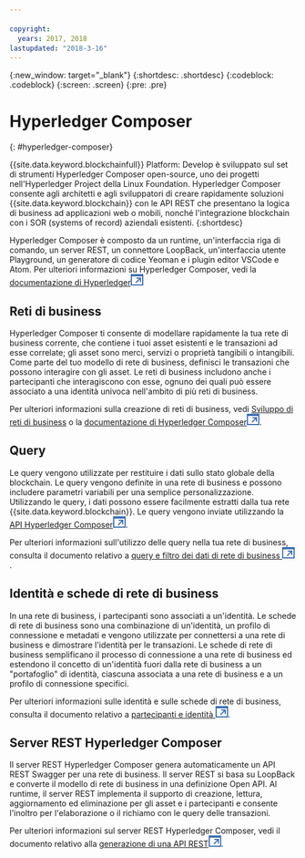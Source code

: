 ```yaml
---

copyright:
  years: 2017, 2018
lastupdated: "2018-3-16"
---
```


{:new_window: target="_blank"}
{:shortdesc: .shortdesc}
{:codeblock: .codeblock}
{:screen: .screen}
{:pre: .pre}


# Hyperledger Composer
{: #hyperledger-composer}

{{site.data.keyword.blockchainfull}} Platform: Develop è sviluppato sul set di strumenti Hyperledger Composer open-source, uno dei progetti nell'Hyperledger Project della Linux Foundation. Hyperledger Composer consente agli architetti e agli sviluppatori di creare rapidamente soluzioni {{site.data.keyword.blockchain}} con le API REST che presentano la logica di business ad applicazioni web o mobili, nonché l'integrazione blockchain con i SOR (systems of record) aziendali esistenti.
{:shortdesc}

Hyperledger Composer è composto da un runtime, un'interfaccia riga di comando, un server REST, un connettore LoopBack, un'interfaccia utente Playground, un generatore di codice Yeoman e i plugin editor VSCode e Atom. Per ulteriori informazioni su Hyperledger Composer, vedi la [documentazione di Hyperledger![Icona link esterno](../images/external_link.svg "Icona link esterno")](https://hyperledger.github.io/composer/latest/introduction/introduction.html)


## Reti di business

Hyperledger Composer ti consente di modellare rapidamente la tua rete di business corrente, che contiene i tuoi asset esistenti e le transazioni ad esse correlate; gli asset sono merci, servizi o proprietà tangibili o intangibili. Come parte del tuo modello di rete di business, definisci le transazioni che possono interagire con gli asset. Le reti di business includono anche i partecipanti che interagiscono con esse, ognuno dei quali può essere associato a una identità univoca nell'ambito di più reti di business.

Per ulteriori informazioni sulla creazione di reti di business, vedi [Sviluppo di reti di business](./develop.html) o la [documentazione di Hyperledger Composer![Icona link esterno](../images/external_link.svg "Icona link esterno")](https://hyperledger.github.io/composer/latest/introduction/introduction.html).

## Query

Le query vengono utilizzate per restituire i dati sullo stato globale della blockchain. Le query vengono definite in una rete di business e possono includere parametri variabili per una semplice personalizzazione. Utilizzando le query, i dati possono essere facilmente estratti dalla tua rete {{site.data.keyword.blockchain}}. Le query vengono inviate utilizzando la [API Hyperledger Composer![Icona link esterno](../images/external_link.svg "Icona link esterno")](https://hyperledger.github.io/composer/latest/api/api-doc-index).

Per ulteriori informazioni sull'utilizzo delle query nella tua rete di business, consulta il documento relativo a [query e filtro dei dati di rete di business ![Icona link esterno](../images/external_link.svg "Icona link esterno")](https://hyperledger.github.io/composer/business-network/query).

## Identità e schede di rete di business

In una rete di business, i partecipanti sono associati a un'identità. Le schede di rete di business sono una combinazione di un'identità, un profilo di connessione e metadati e vengono utilizzate per connettersi a una rete di business e dimostrare l'identità per le transazioni. Le schede di rete di business semplificano il processo di connessione a una rete di business ed estendono il concetto di un'identità fuori dalla rete di business a un "portafoglio" di identità, ciascuna associata a una rete di business e a un profilo di connessione specifici.

Per ulteriori informazioni sulle identità e sulle schede di rete di business, consulta il documento relativo a [partecipanti e identità ![Icona link esterno](../images/external_link.svg "Icona link esterno")](https://hyperledger.github.io/composer/managing/participantsandidentities).

## Server REST Hyperledger Composer

Il server REST Hyperledger Composer genera automaticamente un API REST Swagger per una rete di business. Il server REST si basa su LoopBack e converte il modello di rete di business in una definizione Open API. Al runtime, il server REST implementa il supporto di creazione, lettura, aggiornamento ed eliminazione per gli asset e i partecipanti e consente l'inoltro per l'elaborazione o il richiamo con le query delle transazioni.

Per ulteriori informazioni sul server REST Hyperledger Composer, vedi il documento relativo alla [generazione di una API REST![Icona link esterno](../images/external_link.svg "Icona link esterno")](https://hyperledger.github.io/composer/integrating/getting-started-rest-api).

